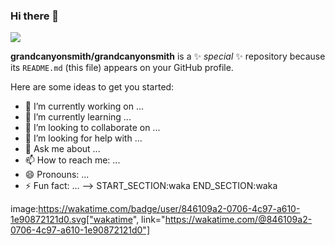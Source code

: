 ### Hi there 👋

<a href="https://wakatime.com/@846109a2-0706-4c97-a610-1e90872121d0"><img src="https://wakatime.com/badge/user/846109a2-0706-4c97-a610-1e90872121d0.svg"></a>

**grandcanyonsmith/grandcanyonsmith** is a ✨ _special_ ✨ repository because its `README.md` (this file) appears on your GitHub profile.

Here are some ideas to get you started:

- 🔭 I’m currently working on ...
- 🌱 I’m currently learning ...
- 👯 I’m looking to collaborate on ...
- 🤔 I’m looking for help with ...
- 💬 Ask me about ...
- 📫 How to reach me: ...
- 😄 Pronouns: ...
- ⚡ Fun fact: ...
-->
START_SECTION:waka
END_SECTION:waka

image:https://wakatime.com/badge/user/846109a2-0706-4c97-a610-1e90872121d0.svg["wakatime", link="https://wakatime.com/@846109a2-0706-4c97-a610-1e90872121d0"]


